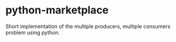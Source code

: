 # python-marketplace
Short implementation of the multiple producers, multiple consumers problem using python.
